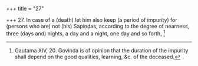 +++
title = "27"

+++
27. In case of a (death) let him also keep (a period of impurity) for (persons who are) not (his) Sapiṇḍas, according to the degree of nearness, three (days and) nights, a day and a night, one day and so forth, [^22] 


[^22]:  Gautama XIV, 20. Govinda is of opinion that the duration of the impurity shall depend on the good qualities, learning, &c. of the deceased.
